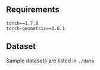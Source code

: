 

## Requirements

```
torch==1.7.0
torch-geometric==1.6.1
```

## Dataset
Sample datasets are listed in `./data`

